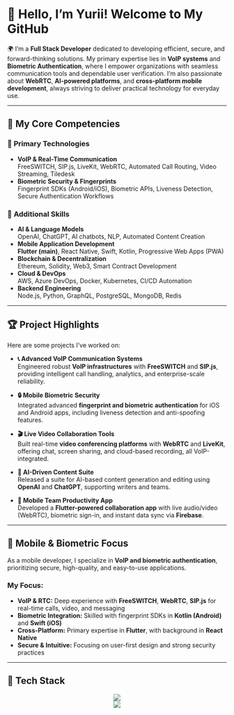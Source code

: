 # 👋 Hello, I’m Yurii! Welcome to My GitHub

🌍 I’m a **Full Stack Developer** dedicated to developing efficient, secure, and forward-thinking solutions. My primary expertise lies in **VoIP systems** and **Biometric Authentication**, where I empower organizations with seamless communication tools and dependable user verification. I’m also passionate about **WebRTC**, **AI-powered platforms**, and **cross-platform mobile development**, always striving to deliver practical technology for everyday use.

---

## 🚩 My Core Competencies

### 🚀 **Primary Technologies**
- **VoIP & Real-Time Communication**  
  FreeSWITCH, SIP.js, LiveKit, WebRTC, Automated Call Routing, Video Streaming, Tiledesk
- **Biometric Security & Fingerprints**  
  Fingerprint SDKs (Android/iOS), Biometric APIs, Liveness Detection, Secure Authentication Workflows

### 🚀 **Additional Skills**
- **AI & Language Models**  
  OpenAI, ChatGPT, AI chatbots, NLP, Automated Content Creation  
- **Mobile Application Development**  
  **Flutter (main)**, React Native, Swift, Kotlin, Progressive Web Apps (PWA)  
- **Blockchain & Decentralization**  
  Ethereum, Solidity, Web3, Smart Contract Development  
- **Cloud & DevOps**  
  AWS, Azure DevOps, Docker, Kubernetes, CI/CD Automation  
- **Backend Engineering**  
  Node.js, Python, GraphQL, PostgreSQL, MongoDB, Redis

---

## 🏆 Project Highlights

Here are some projects I’ve worked on:

- **📞 Advanced VoIP Communication Systems**  
  Engineered robust **VoIP infrastructures** with **FreeSWITCH** and **SIP.js**, providing intelligent call handling, analytics, and enterprise-scale reliability.

- **🔒 Mobile Biometric Security**  
  Integrated advanced **fingerprint and biometric authentication** for iOS and Android apps, including liveness detection and anti-spoofing features.

- **🎬 Live Video Collaboration Tools**  
  Built real-time **video conferencing platforms** with **WebRTC** and **LiveKit**, offering chat, screen sharing, and cloud-based recording, all VoIP-integrated.

- **🤖 AI-Driven Content Suite**  
  Released a suite for AI-based content generation and editing using **OpenAI** and **ChatGPT**, supporting writers and teams.

- **📱 Mobile Team Productivity App**  
  Developed a **Flutter-powered collaboration app** with live audio/video (WebRTC), biometric sign-in, and instant data sync via **Firebase**.

---

## 📲 Mobile & Biometric Focus

As a mobile developer, I specialize in **VoIP and biometric authentication**, prioritizing secure, high-quality, and easy-to-use applications.

### My Focus:
- **VoIP & RTC:** Deep experience with **FreeSWITCH**, **WebRTC**, **SIP.js** for real-time calls, video, and messaging
- **Biometric Integration:** Skilled with fingerprint SDKs in **Kotlin (Android)** and **Swift (iOS)**
- **Cross-Platform:** Primary expertise in **Flutter**, with background in **React Native**
- **Secure & Intuitive:** Focusing on user-first design and strong security practices

---

## 🧰 Tech Stack
<p align="center">
  <img src="https://skillicons.dev/icons?i=voip,webrtc,flutter,kotlin,swift,fingerprint,docker,kubernetes,azure,aws,nodejs,python,java" /><br/>
  <img src="https://skillicons.dev/icons?i=firebase,graphql,redis,mongodb,postgres,typescript,solidity" />
</p>
